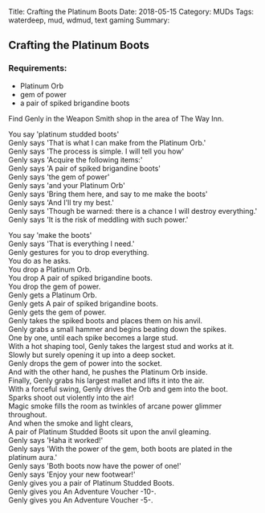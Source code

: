 Title: Crafting the Platinum Boots
Date: 2018-05-15
Category: MUDs
Tags: waterdeep, mud, wdmud, text gaming
Summary:

## Crafting the Platinum Boots
### Requirements:
* Platinum Orb
* gem of power
* a pair of spiked brigandine boots
  
Find Genly in the Weapon Smith shop in the area of The Way Inn.  
  
You say 'platinum studded boots'  
Genly says 'That is what I can make from the Platinum Orb.'  
Genly says 'The process is simple.  I will tell you how'  
Genly says 'Acquire the following items:'  
Genly says 'A pair of spiked brigandine boots'  
Genly says 'the gem of power'  
Genly says 'and your Platinum Orb'  
Genly says 'Bring them here, and say to me make the boots'  
Genly says 'And I'll try my best.'  
Genly says 'Though be warned: there is a chance I will destroy everything.'  
Genly says 'It is the risk of meddling with such power.'  
  
You say 'make the boots'  
Genly says 'That is everything I need.'  
Genly gestures for you to drop everything.  
You do as he asks.  
You drop a Platinum Orb.  
You drop A pair of spiked brigandine boots.  
You drop the gem of power.  
Genly gets a Platinum Orb.  
Genly gets A pair of spiked brigandine boots.  
Genly gets the gem of power.  
Genly takes the spiked boots and places them on his anvil.  
Genly grabs a small hammer and begins beating down the spikes.  
One by one, until each spike becomes a large stud.  
With a hot shaping tool, Genly takes the largest stud and works at it.  
Slowly but surely opening it up into a deep socket.  
Genly drops the gem of power into the socket.  
And with the other hand, he pushes the Platinum Orb inside.  
Finally, Genly grabs his largest mallet and lifts it into the air.  
With a forceful swing, Genly drives the Orb and gem into the boot.  
Sparks shoot out violently into the air!  
Magic smoke fills the room as twinkles of arcane power glimmer throughout.  
And when the smoke and light clears,  
A pair of Platinum Studded Boots sit upon the anvil gleaming.  
Genly says 'Haha it worked!'  
Genly says 'With the power of the gem, both boots are plated in the platinum aura.'  
Genly says 'Both boots now have the power of one!'  
Genly says 'Enjoy your new footwear!'  
Genly gives you a pair of Platinum Studded Boots.  
Genly gives you An Adventure Voucher -10-.  
Genly gives you An Adventure Voucher -5-.  
